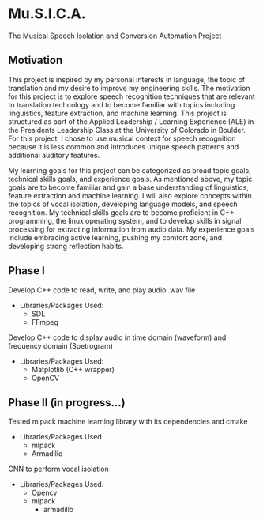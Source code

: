 # Mu.S.I.C.A.
The Musical Speech Isolation and Conversion Automation Project

## Motivation
This project is inspired by my personal interests in language, the topic of translation and my desire to improve my engineering skills. The motivation for this project is to explore speech recognition techniques that are relevant to translation technology and to become familiar with topics including linguistics, feature extraction, and machine learning. This project is structured as part of the Applied Leadership / Learning Experience (ALE) in the Presidents Leadership Class at the University of Colorado in Boulder. For this project, I chose to use musical context for speech recognition because it is less common and introduces unique speech patterns and additional auditory features.

My learning goals for this project can be categorized as broad topic goals, technical skills goals, and experience goals. As mentioned above, my topic goals are to become familiar and gain a base understanding of linguistics, feature extraction and machine learning. I will also explore concepts within the topics of vocal isolation, developing language models, and speech recognition. My technical skills goals are to become proficient in C++ programming, the linux operating system, and to develop skills in signal processing for extracting information from audio data. My experience goals include embracing active learning, pushing my comfort zone, and developing strong reflection habits.

## Phase I
Develop C++ code to read, write, and play audio .wav file <br />
* Libraries/Packages Used:
  * SDL
  * FFmpeg

Develop C++ code to display audio in time domain (waveform) and frequency domain (Spetrogram) <br />
* Libraries/Packages Used:
  * Matplotlib (C++ wrapper)
  * OpenCV

## Phase II (in progress...)
Tested mlpack machine learning library with its dependencies and cmake <br />
* Libraries/Packages Used
  * mlpack
  * Armadillo

CNN to perform vocal isolation <br />
* Libraries/Packages Used:
  * Opencv
  * mlpack
    * armadillo
 

